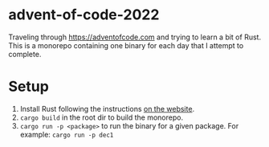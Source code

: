 # advent-of-code-2022

Traveling through https://adventofcode.com and trying to learn a bit of Rust.
This is a monorepo containing one binary for each day that I attempt to
complete.

# Setup

1. Install Rust following the instructions [on the website](https://www.rust-lang.org/tools/install).
2. `cargo build` in the root dir to build the monorepo.
3. `cargo run -p <package>` to run the binary for a given package.
    For example: `cargo run -p dec1`
